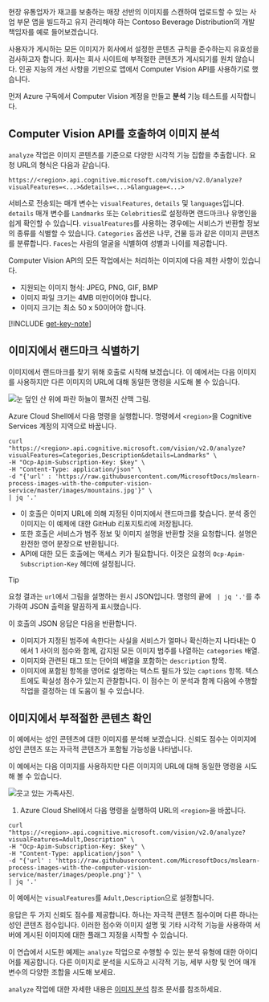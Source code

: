 현장 유통업자가 재고를 보충하는 매장 선반의 이미지를 스캔하여 업로드할 수 있는 사업 부문 앱을 빌드하고 유지 관리해야 하는 Contoso Beverage Distribution의 개발 책임자를 예로 들어보겠습니다. 

사용자가 게시하는 모든 이미지가 회사에서 설정한 콘텐츠 규칙을 준수하는지 유효성을 검사하고자 합니다. 회사는 회사 사이트에 부적절한 콘텐츠가 게시되기를 원치 않습니다. 인공 지능의 개선 사항을 기반으로 앱에서 Computer Vision API를 사용하기로 했습니다. 

먼저 Azure 구독에서 Computer Vision 계정을 만들고 **분석** 기능 테스트를 시작합니다.

## <a name="calling-the-computer-vision-api-to-analyze-images"></a>Computer Vision API를 호출하여 이미지 분석

`analyze` 작업은 이미지 콘텐츠를 기준으로 다양한 시각적 기능 집합을 추출합니다. 요청 URL의 형식은 다음과 같습니다.

`https://<region>.api.cognitive.microsoft.com/vision/v2.0/analyze?visualFeatures=<...>&details=<...>&language=<...>`

서비스로 전송되는 매개 변수는 `visualFeatures`, `details` 및 `languages`입니다. `details` 매개 변수를 `Landmarks` 또는 `Celebrities`로 설정하면 랜드마크나 유명인을 쉽게 확인할 수 있습니다. `visualFeatures`를 사용하는 경우에는 서비스가 반환할 정보의 종류를 식별할 수 있습니다. `Categories` 옵션은 나무, 건물 등과 같은 이미지 콘텐츠를 분류합니다. `Faces`는 사람의 얼굴을 식별하여 성별과 나이를 제공합니다.

Computer Vision API의 모든 작업에서는 처리하는 이미지에 다음 제한 사항이 있습니다.

- 지원되는 이미지 형식: JPEG, PNG, GIF, BMP 
- 이미지 파일 크기는 4MB 미만이어야 합니다.
- 이미지 크기는 최소 50 x 50이어야 합니다.

[!INCLUDE [get-key-note](./get-key.md)]

## <a name="identify-landmarks-in-an-image"></a>이미지에서 랜드마크 식별하기

이미지에서 랜드마크를 찾기 위해 호출로 시작해 보겠습니다. 이 예에서는 다음 이미지를 사용하지만 다른 이미지의 URL에 대해 동일한 명령을 시도해 볼 수 있습니다. 

![눈 덮인 산 위에 파란 하늘이 펼쳐진 산맥 그림.](../media/3-mountains.jpg)

Azure Cloud Shell에서 다음 명령을 실행합니다. 명령에서 `<region>`을 Cognitive Services 계정의 지역으로 바꿉니다.

```azurecli
curl "https://<region>.api.cognitive.microsoft.com/vision/v2.0/analyze?visualFeatures=Categories,Description&details=Landmarks" \
-H "Ocp-Apim-Subscription-Key: $key" \
-H "Content-Type: application/json" \
-d "{'url' : 'https://raw.githubusercontent.com/MicrosoftDocs/mslearn-process-images-with-the-computer-vision-service/master/images/mountains.jpg'}" \
| jq '.'
```

- 이 호출은 이미지 URL에 의해 지정된 이미지에서 랜드마크를 찾습니다. 분석 중인 이미지는 이 예제에 대한 GitHub 리포지토리에 저장됩니다. 
- 또한 호출은 서비스가 범주 정보 및 이미지 설명을 반환할 것을 요청합니다. 설명은 완전한 영어 문장으로 반환됩니다. 
- API에 대한 모든 호출에는 액세스 키가 필요합니다. 이것은 요청의 `Ocp-Apim-Subscription-Key` 헤더에 설정됩니다. 

> [!TIP]
> 요청 결과는 `url`에서 그림을 설명하는 원시 JSON입니다. 명령의 끝에 ` | jq '.'`를 추가하여 JSON 출력을 말끔하게 표시했습니다.

이 호출의 JSON 응답은 다음을 반환합니다.

- 이미지가 지정된 범주에 속한다는 사실을 서비스가 얼마나 확신하는지 나타내는 0에서 1 사이의 점수와 함께, 감지된 모든 이미지 범주를 나열하는 `categories` 배열.
- 이미지와 관련된 태그 또는 단어의 배열을 포함하는 `description` 항목.
- 이미지에 포함된 항목을 영어로 설명하는 텍스트 필드가 있는 `captions` 항목. 텍스트에도 확실성 점수가 있는지 관찰합니다. 이 점수는 이 분석과 함께 다음에 수행할 작업을 결정하는 데 도움이 될 수 있습니다.


## <a name="check-for-inappropriate-content-in-an-image"></a>이미지에서 부적절한 콘텐츠 확인

이 예에서는 성인 콘텐츠에 대한 이미지를 분석해 보겠습니다. 신뢰도 점수는 이미지에 성인 콘텐츠 또는 자극적 콘텐츠가 포함될 가능성을 나타냅니다. 

이 예에서는 다음 이미지를 사용하지만 다른 이미지의 URL에 대해 동일한 명령을 시도해 볼 수 있습니다. 

![웃고 있는 가족사진.](../media/3-people.png)

1. Azure Cloud Shell에서 다음 명령을 실행하여 URL의 `<region>`을 바꿉니다.

```azurecli
curl "https://<region>.api.cognitive.microsoft.com/vision/v2.0/analyze?visualFeatures=Adult,Description" \
-H "Ocp-Apim-Subscription-Key: $key" \
-H "Content-Type: application/json" \
-d "{'url' : 'https://raw.githubusercontent.com/MicrosoftDocs/mslearn-process-images-with-the-computer-vision-service/master/images/people.png'}" \
| jq '.'
```

이 예에서는 `visualFeatures`를 `Adult,Description`으로 설정합니다. 

응답은 두 가지 신뢰도 점수를 제공합니다. 하나는 자극적 콘텐츠 점수이며 다른 하나는 성인 콘텐츠 점수입니다. 이러한 점수와 이미지 설명 및 기타 시각적 기능을 사용하여 서버에 게시된 이미지에 대한 플래그 지정을 시작할 수 있습니다.

이 연습에서 시도한 예제는 `analyze` 작업으로 수행할 수 있는 분석 유형에 대한 아이디어를 제공합니다. 다른 이미지로 분석을 시도하고 시각적 기능, 세부 사항 및 언어 매개 변수의 다양한 조합을 시도해 보세요.

`analyze` 작업에 대한 자세한 내용은 [이미지 분석](https://westus.dev.cognitive.microsoft.com/docs/services/5adf991815e1060e6355ad44/operations/56f91f2e778daf14a499e1fa) 참조 문서를 참조하세요.
